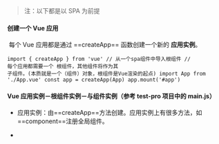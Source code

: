 > 注：以下都是以 SPA 为前提

#### 创建一个 Vue 应用

​ 每个 Vue 应用都是通过 ==createApp== 函数创建一个新的 **应用实例**。

```vue
import { createApp } from 'vue' // 从一个spa组件中导入根组件 //
每个应用都需要一个 根组件，其他组件将作为其
子组件。(本质就是一个（组件）对象，根组件是Vue渲染的起点) import App from
'./App.vue' const app = createApp(App) app.mount('#app')
```

#### Vue 应用实例－根组件实例－与组件实例（参考 test-pro 项目中的 main.js）

-   应用实例：由==createApp==方法创建。应用实例上有很多方法，如==component==注册全局组件。

-
